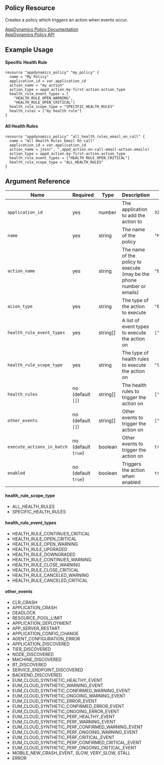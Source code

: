 ## Policy Resource

Creates a policy which triggers an action when events occur.

[AppDynamics Policy Documentation](https://docs.appdynamics.com/display/PRO45/Policies)  
[AppDynamics Policy API](https://docs.appdynamics.com/display/PRO45/Policy+API)

## Example Usage

#### Specific Health Rule

```hcl
resource "appdynamics_policy" "my_policy" {
  name = "My Policy"
  application_id = var.application_id
  action_name = "my action"
  action_type = appd_action.my-first-action.action_type
  health_rule_event_types = [
    "HEALTH_RULE_OPEN_WARNING",
    "HEALTH_RULE_OPEN_CRITICAL"]
  health_rule_scope_type = "SPECIFIC_HEALTH_RULES"
  health_rules = ["my health rule"]
}
```

#### All Health Rules

```hcl
resource "appdynamics_policy" "all_health_rules_email_on_call" {
  name = "All Health Rules Email On call"
  application_id = var.application_id
  action_name = join(", ",appd_action.on-call-email-action.emails)
  action_type = appd_action.my-first-action.action_type
  health_rule_event_types = ["HEALTH_RULE_OPEN_CRITICAL"]
  health_rule_scope_type = "ALL_HEALTH_RULES"
}
```

## Argument Reference

|Name|Required|Type|Description|Example|
|----|--------|----|-----------|-------|
|`application_id`|yes|number|The application to add the action to|`32423`|
|`name`|yes|string|The name of the policy|`"My Policy"`|
|`action_name`|yes|string|The name of the policy to execute (may be the phone number or emails)|`"bob@example.com"`|
|`acion_type`|yes|string|The type of the action to execute|`"EMAIL"`|
|`health_rule_event_types`|yes|string[]|A list of event types to execute the action on|`["HEALTH_RULE_OPEN_CRITICAL"]`|
|`health_rule_scope_type`|yes|string|The type of health rules to execute the action on|`"SPECIFIC_HEALTH_RULES"`|
|`health_rules`|no (default `[]`)|string[]|The health rules to trigger the action on|`["My Health Rule"]`|
|`other_events`|no (default `[]`)|string[]|Other events to trigger the action on|`["SPECIFIC_HEALTH_RULES"]`|
|`execute_actions_in_batch`|no (default `true`)|boolean|Other events to trigger the action on|`true`|
|`enabled`|no (default `true`)|boolean|Triggers the action when enabled|`true`|

#### health_rule_scope_type
- ALL_HEALTH_RULES
- SPECIFIC_HEALTH_RULES

#### health_rule_event_types
- HEALTH_RULE_CONTINUES_CRITICAL
- HEALTH_RULE_OPEN_CRITICAL
- HEALTH_RULE_OPEN_WARNING
- HEALTH_RULE_UPGRADED
- HEALTH_RULE_DOWNGRADED
- HEALTH_RULE_CONTINUES_WARNING
- HEALTH_RULE_CLOSE_WARNING
- HEALTH_RULE_CLOSE_CRITICAL
- HEALTH_RULE_CANCELED_WARNING
- HEALTH_RULE_CANCELED_CRITICAL

#### other_events
- CLR_CRASH
- APPLICATION_CRASH
- DEADLOCK
- RESOURCE_POOL_LIMIT
- APPLICATION_DEPLOYMENT
- APP_SERVER_RESTART
- APPLICATION_CONFIG_CHANGE
- AGENT_CONFIGURATION_ERROR
- APPLICATION_DISCOVERED
- TIER_DISCOVERED
- NODE_DISCOVERED
- MACHINE_DISCOVERED
- BT_DISCOVERED
- SERVICE_ENDPOINT_DISCOVERED
- BACKEND_DISCOVERED
- EUM_CLOUD_SYNTHETIC_HEALTHY_EVENT
- EUM_CLOUD_SYNTHETIC_WARNING_EVENT
- EUM_CLOUD_SYNTHETIC_CONFIRMED_WARNING_EVENT
- EUM_CLOUD_SYNTHETIC_ONGOING_WARNING_EVENT
- EUM_CLOUD_SYNTHETIC_ERROR_EVENT
- EUM_CLOUD_SYNTHETIC_CONFIRMED_ERROR_EVENT
- EUM_CLOUD_SYNTHETIC_ONGOING_ERROR_EVENT
- EUM_CLOUD_SYNTHETIC_PERF_HEALTHY_EVENT
- EUM_CLOUD_SYNTHETIC_PERF_WARNING_EVENT
- EUM_CLOUD_SYNTHETIC_PERF_CONFIRMED_WARNING_EVENT
- EUM_CLOUD_SYNTHETIC_PERF_ONGOING_WARNING_EVENT
- EUM_CLOUD_SYNTHETIC_PERF_CRITICAL_EVENT
- EUM_CLOUD_SYNTHETIC_PERF_CONFIRMED_CRITICAL_EVENT
- EUM_CLOUD_SYNTHETIC_PERF_ONGOING_CRITICAL_EVENT
- MOBILE_NEW_CRASH_EVENT, SLOW, VERY_SLOW, STALL
- ERROR
